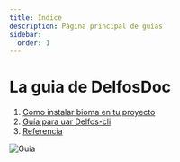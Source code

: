 ```yaml
---
title: Indice
description: Página principal de guías
sidebar:
  order: 1 
---
```

# La guia de DelfosDoc
1. [Como instalar bioma en tu proyecto](/guiedes.delfosTI/guides/bioma/)
2. [Guía para uar Delfos-cli](guiedes.delfosTI/guides/example/)
3. [Referencia](/guiedes.delfosTI/reference/example/)

![Guia](https://media3.giphy.com/media/v1.Y2lkPTc5MGI3NjExdjQ4eWs0OWhsZmFvcGsxM2d0YzQwM3F3Z2J6d3BrNXQycm5lOHJscSZlcD12MV9pbnRlcm5hbF9naWZfYnlfaWQmY3Q9Zw/VcizxCUIgaKpa/giphy.gif)

